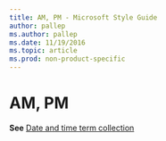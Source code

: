 ```yaml
---
title: AM, PM - Microsoft Style Guide
author: pallep
ms.author: pallep
ms.date: 11/19/2016
ms.topic: article
ms.prod: non-product-specific
---
```


# AM, PM

**See** [Date and time term collection](/style-guide/a-z-word-list-term-collections/term-collections/date-time-terms "Click to ope Date and time term collection.")
